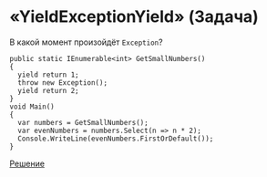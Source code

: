 # «YieldExceptionYield» (Задача)

В какой момент произойдёт `Exception`?

```
public static IEnumerable<int> GetSmallNumbers()
{
  yield return 1;
  throw new Exception();
  yield return 2;
}
void Main()
{
  var numbers = GetSmallNumbers();
  var evenNumbers = numbers.Select(n => n * 2);
  Console.WriteLine(evenNumbers.FirstOrDefault());
}
```

[Решение](./YieldExceptionYield-A.md)